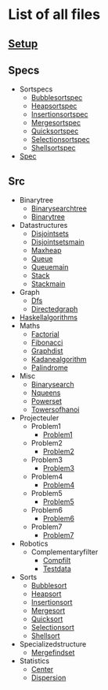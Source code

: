 # List of all files

## [Setup](https://github.com/TheAlgorithms/Haskell/blob/master//Setup.hs)

## Specs
  * Sortspecs
    * [Bubblesortspec](https://github.com/TheAlgorithms/Haskell/blob/master/specs/SortSpecs/BubbleSortSpec.hs)
    * [Heapsortspec](https://github.com/TheAlgorithms/Haskell/blob/master/specs/SortSpecs/HeapSortSpec.hs)
    * [Insertionsortspec](https://github.com/TheAlgorithms/Haskell/blob/master/specs/SortSpecs/InsertionSortSpec.hs)
    * [Mergesortspec](https://github.com/TheAlgorithms/Haskell/blob/master/specs/SortSpecs/MergeSortSpec.hs)
    * [Quicksortspec](https://github.com/TheAlgorithms/Haskell/blob/master/specs/SortSpecs/QuickSortSpec.hs)
    * [Selectionsortspec](https://github.com/TheAlgorithms/Haskell/blob/master/specs/SortSpecs/SelectionSortSpec.hs)
    * [Shellsortspec](https://github.com/TheAlgorithms/Haskell/blob/master/specs/SortSpecs/ShellSortSpec.hs)
  * [Spec](https://github.com/TheAlgorithms/Haskell/blob/master/specs/Spec.hs)

## Src
  * Binarytree
    * [Binarysearchtree](https://github.com/TheAlgorithms/Haskell/blob/master/src/BinaryTree/BinarySearchTree.hs)
    * [Binarytree](https://github.com/TheAlgorithms/Haskell/blob/master/src/BinaryTree/BinaryTree.hs)
  * Datastructures
    * [Disjointsets](https://github.com/TheAlgorithms/Haskell/blob/master/src/DataStructures/DisjointSets.hs)
    * [Disjointsetsmain](https://github.com/TheAlgorithms/Haskell/blob/master/src/DataStructures/DisjointSetsMain.hs)
    * [Maxheap](https://github.com/TheAlgorithms/Haskell/blob/master/src/DataStructures/MaxHeap.hs)
    * [Queue](https://github.com/TheAlgorithms/Haskell/blob/master/src/DataStructures/Queue.hs)
    * [Queuemain](https://github.com/TheAlgorithms/Haskell/blob/master/src/DataStructures/QueueMain.hs)
    * [Stack](https://github.com/TheAlgorithms/Haskell/blob/master/src/DataStructures/Stack.hs)
    * [Stackmain](https://github.com/TheAlgorithms/Haskell/blob/master/src/DataStructures/StackMain.hs)
  * Graph
    * [Dfs](https://github.com/TheAlgorithms/Haskell/blob/master/src/Graph/Dfs.hs)
    * [Directedgraph](https://github.com/TheAlgorithms/Haskell/blob/master/src/Graph/DirectedGraph.hs)
  * [Haskellalgorithms](https://github.com/TheAlgorithms/Haskell/blob/master/src/HaskellAlgorithms.hs)
  * Maths
    * [Factorial](https://github.com/TheAlgorithms/Haskell/blob/master/src/Maths/Factorial.hs)
    * [Fibonacci](https://github.com/TheAlgorithms/Haskell/blob/master/src/Maths/Fibonacci.hs)
    * [Graphdist](https://github.com/TheAlgorithms/Haskell/blob/master/src/Maths/GraphDist.hs)
    * [Kadanealgorithm](https://github.com/TheAlgorithms/Haskell/blob/master/src/Maths/KadaneAlgorithm.hs)
    * [Palindrome](https://github.com/TheAlgorithms/Haskell/blob/master/src/Maths/Palindrome.hs)
  * Misc
    * [Binarysearch](https://github.com/TheAlgorithms/Haskell/blob/master/src/Misc/BinarySearch.hs)
    * [Nqueens](https://github.com/TheAlgorithms/Haskell/blob/master/src/Misc/NQueens.hs)
    * [Powerset](https://github.com/TheAlgorithms/Haskell/blob/master/src/Misc/Powerset.hs)
    * [Towersofhanoi](https://github.com/TheAlgorithms/Haskell/blob/master/src/Misc/TowersOfHanoi.hs)
  * Projecteuler
    * Problem1
      * [Problem1](https://github.com/TheAlgorithms/Haskell/blob/master/src/ProjectEuler/Problem1/Problem1.hs)
    * Problem2
      * [Problem2](https://github.com/TheAlgorithms/Haskell/blob/master/src/ProjectEuler/Problem2/Problem2.hs)
    * Problem3
      * [Problem3](https://github.com/TheAlgorithms/Haskell/blob/master/src/ProjectEuler/Problem3/Problem3.hs)
    * Problem4
      * [Problem4](https://github.com/TheAlgorithms/Haskell/blob/master/src/ProjectEuler/Problem4/Problem4.hs)
    * Problem5
      * [Problem5](https://github.com/TheAlgorithms/Haskell/blob/master/src/ProjectEuler/Problem5/Problem5.hs)
    * Problem6
      * [Problem6](https://github.com/TheAlgorithms/Haskell/blob/master/src/ProjectEuler/Problem6/Problem6.hs)
    * Problem7
      * [Problem7](https://github.com/TheAlgorithms/Haskell/blob/master/src/ProjectEuler/Problem7/Problem7.hs)
  * Robotics
    * Complementaryfilter
      * [Compfilt](https://github.com/TheAlgorithms/Haskell/blob/master/src/Robotics/ComplementaryFilter/CompFilt.hs)
      * [Testdata](https://github.com/TheAlgorithms/Haskell/blob/master/src/Robotics/ComplementaryFilter/TestData.hs)
  * Sorts
    * [Bubblesort](https://github.com/TheAlgorithms/Haskell/blob/master/src/Sorts/BubbleSort.hs)
    * [Heapsort](https://github.com/TheAlgorithms/Haskell/blob/master/src/Sorts/HeapSort.hs)
    * [Insertionsort](https://github.com/TheAlgorithms/Haskell/blob/master/src/Sorts/InsertionSort.hs)
    * [Mergesort](https://github.com/TheAlgorithms/Haskell/blob/master/src/Sorts/MergeSort.hs)
    * [Quicksort](https://github.com/TheAlgorithms/Haskell/blob/master/src/Sorts/QuickSort.hs)
    * [Selectionsort](https://github.com/TheAlgorithms/Haskell/blob/master/src/Sorts/SelectionSort.hs)
    * [Shellsort](https://github.com/TheAlgorithms/Haskell/blob/master/src/Sorts/ShellSort.hs)
  * Specializedstructure
    * [Mergefindset](https://github.com/TheAlgorithms/Haskell/blob/master/src/SpecializedStructure/MergeFindSet.hs)
  * Statistics
    * [Center](https://github.com/TheAlgorithms/Haskell/blob/master/src/Statistics/Center.hs)
    * [Dispersion](https://github.com/TheAlgorithms/Haskell/blob/master/src/Statistics/Dispersion.hs)
